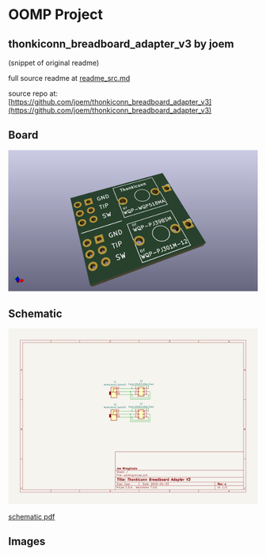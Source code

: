 # OOMP Project  
## thonkiconn_breadboard_adapter_v3  by joem  
  
(snippet of original readme)  
  
  
  full source readme at [readme_src.md](readme_src.md)  
  
source repo at: [https://github.com/joem/thonkiconn_breadboard_adapter_v3](https://github.com/joem/thonkiconn_breadboard_adapter_v3)  
## Board  
  
[![working_3d.png](working_3d_600.png)](working_3d.png)  
## Schematic  
  
[![working_schematic.png](working_schematic_600.png)](working_schematic.png)  
  
[schematic pdf](working_schematic.pdf)  
## Images  
